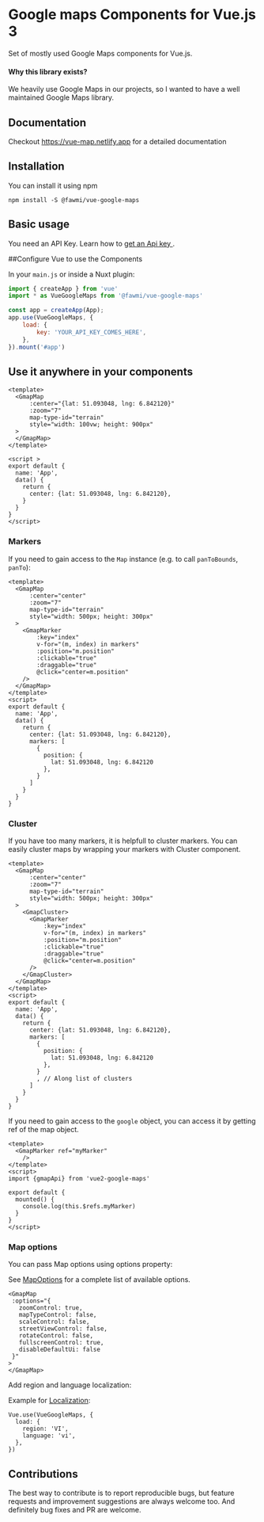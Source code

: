 # Google maps Components for Vue.js 3

Set of mostly used Google Maps components for Vue.js.

#### Why this library exists?
We heavily use Google Maps in our projects, so I wanted to have a well maintained Google Maps library.

## Documentation
Checkout https://vue-map.netlify.app for a detailed documentation

## Installation
You can install it using npm
```
npm install -S @fawmi/vue-google-maps
```

## Basic usage
You need an API Key. Learn how to [get an Api key ](https://developers.google.com/maps/documentation/javascript/get-api-key).

##Configure Vue to use the Components

In your `main.js` or inside a Nuxt plugin:

```js
import { createApp } from 'vue'
import * as VueGoogleMaps from '@fawmi/vue-google-maps'

const app = createApp(App);
app.use(VueGoogleMaps, {
    load: {
        key: 'YOUR_API_KEY_COMES_HERE',
    },
}).mount('#app')

```
## Use it anywhere in your components

```vue
<template>
  <GmapMap
      :center="{lat: 51.093048, lng: 6.842120}"
      :zoom="7"
      map-type-id="terrain"
      style="width: 100vw; height: 900px"
  >
  </GmapMap>
</template>

<script >
export default {
  name: 'App',
  data() {
    return {
      center: {lat: 51.093048, lng: 6.842120},
    }
  }
}
</script>
```

### Markers

If you need to gain access to the `Map` instance (e.g. to call `panToBounds`, `panTo`):
```vue
<template>
  <GmapMap
      :center="center"
      :zoom="7"
      map-type-id="terrain"
      style="width: 500px; height: 300px"
  >
    <GmapMarker
        :key="index"
        v-for="(m, index) in markers"
        :position="m.position"
        :clickable="true"
        :draggable="true"
        @click="center=m.position"
    />
  </GmapMap>
</template>
<script>
export default {
  name: 'App',
  data() {
    return {
      center: {lat: 51.093048, lng: 6.842120},
      markers: [
        {
          position: {
            lat: 51.093048, lng: 6.842120
          },
        }
      ]
    }
  }
}
```
### Cluster
If you have too many markers, it is helpfull to cluster markers. You can easily cluster maps by wrapping your markers with Cluster component.


```vue
<template>
  <GmapMap
      :center="center"
      :zoom="7"
      map-type-id="terrain"
      style="width: 500px; height: 300px"
  >
    <GmapCluster>
      <GmapMarker
          :key="index"
          v-for="(m, index) in markers"
          :position="m.position"
          :clickable="true"
          :draggable="true"
          @click="center=m.position"
      />
    </GmapCluster>
  </GmapMap>
</template>
<script>
export default {
  name: 'App',
  data() {
    return {
      center: {lat: 51.093048, lng: 6.842120},
      markers: [
        {
          position: {
            lat: 51.093048, lng: 6.842120
          },
        }
        , // Along list of clusters
      ]
    }
  }
}
```
If you need to gain access to the `google` object, you can access it by getting ref of the map object.
```vue
<template>
  <GmapMarker ref="myMarker"
    />
</template>
<script>
import {gmapApi} from 'vue2-google-maps'

export default {
  mounted() {
    console.log(this.$refs.myMarker)
  }
}
</script>
```
### Map options
You can pass Map options using options property:

See [MapOptions](https://developers.google.com/maps/documentation/javascript/reference/map#MapOptions) for a complete list of available options.
 ```vue
 <GmapMap
  :options="{
    zoomControl: true,
    mapTypeControl: false,
    scaleControl: false,
    streetViewControl: false,
    rotateControl: false,
    fullscreenControl: true,
    disableDefaultUi: false
  }"
>
</GmapMap>
```

Add region and language localization:

Example for [Localization](https://developers.google.com/maps/documentation/javascript/localization):
```vue
Vue.use(VueGoogleMaps, {
  load: {
    region: 'VI',
    language: 'vi',
  },
})
```

## Contributions
The best way to contribute is to report reproducible bugs, but feature requests and improvement suggestions are always welcome too. And definitely bug fixes and PR are welcome.
